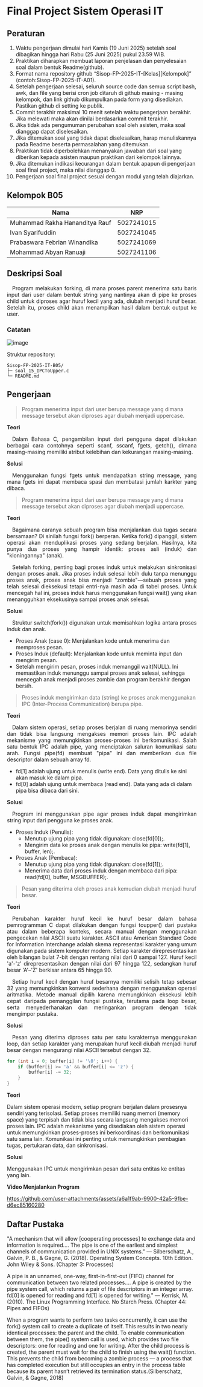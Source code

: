# Final Project Sistem Operasi IT

## Peraturan
1. Waktu pengerjaan dimulai hari Kamis (19 Juni 2025) setelah soal dibagikan hingga hari Rabu (25 Juni 2025) pukul 23.59 WIB.
2. Praktikan diharapkan membuat laporan penjelasan dan penyelesaian soal dalam bentuk Readme(github).
3. Format nama repository github “Sisop-FP-2025-IT-[Kelas][Kelompok]” (contoh:Sisop-FP-2025-IT-A01).
4. Setelah pengerjaan selesai, seluruh source code dan semua script bash, awk, dan file yang berisi cron job ditaruh di github masing - masing kelompok, dan link github dikumpulkan pada form yang disediakan. Pastikan github di setting ke publik.
5. Commit terakhir maksimal 10 menit setelah waktu pengerjaan berakhir. Jika melewati maka akan dinilai berdasarkan commit terakhir.
6. Jika tidak ada pengumuman perubahan soal oleh asisten, maka soal dianggap dapat diselesaikan.
7. Jika ditemukan soal yang tidak dapat diselesaikan, harap menuliskannya pada Readme beserta permasalahan yang ditemukan.
8. Praktikan tidak diperbolehkan menanyakan jawaban dari soal yang diberikan kepada asisten maupun praktikan dari kelompok lainnya.
9. Jika ditemukan indikasi kecurangan dalam bentuk apapun di pengerjaan soal final project, maka nilai dianggap 0.
10. Pengerjaan soal final project sesuai dengan modul yang telah diajarkan.

## Kelompok B05

Nama 				| NRP
---				| ---
Muhammad Rakha Hananditya Rauf 	| 5027241015
Ivan Syarifuddin 		| 5027241045
Prabaswara Febrian Winandika 	| 5027241069
Mohammad Abyan Ranuaji 		| 5027241106

## Deskripsi Soal

<p align="justify">
&emsp;Program melakukan forking, di mana proses parent menerima satu baris input dari user dalam bentuk string yang nantinya akan di pipe ke proses child untuk diproses agar huruf kecil yang ada, diubah menjadi huruf besar. Setelah itu, proses child akan menampilkan hasil dalam bentuk output ke user.
</p>
  
### Catatan

![image](https://github.com/user-attachments/assets/5b7bd25d-9982-4d06-aff9-ea079797616f)

Struktur repository:
```
Sisop-FP-2025-IT-B05/
├─ soal_15_IPCToUpper.c
└─ README.md
```

## Pengerjaan

> Program menerima input dari user berupa message yang dimana message tersebut akan diproses agar diubah menjadi uppercase.

**Teori**

<p align="justify">
&emsp;Dalam Bahasa C, pengambilan input dari pengguna dapat dilakukan berbagai cara contohnya seperti scanf, sscanf, fgets, getch(), dimana masing-masing memiliki atribut kelebihan dan kekurangan masing-masing.
</p>
  
**Solusi**

<p align="justify">
&emsp;Menggunakan fungsi fgets untuk mendapatkan string message, yang mana fgets ini dapat membaca spasi dan membatasi jumlah karkter yang dibaca.
</p>
  
> Program menerima input dari user berupa message yang dimana message tersebut akan diproses agar diubah menjadi uppercase.

**Teori**

<p align="justify">
&emsp;Bagaimana caranya sebuah program bisa menjalankan dua tugas secara bersamaan? Di sinilah fungsi fork() berperan. Ketika fork() dipanggil, sistem operasi akan menduplikasi proses yang sedang berjalan. Hasilnya, kita punya dua proses yang hampir identik: proses asli (induk) dan "kloningannya" (anak).
</p>

<p align="justify">
&emsp;Setelah forking, penting bagi proses induk untuk melakukan sinkronisasi dengan proses anak. Jika proses induk selesai lebih dulu tanpa menunggu proses anak, proses anak bisa menjadi "zombie"—sebuah proses yang telah selesai dieksekusi tetapi entri-nya masih ada di tabel proses. Untuk mencegah hal ini, proses induk harus menggunakan fungsi wait() yang akan menangguhkan eksekusinya sampai proses anak selesai.
</p>
  
**Solusi**

<p align="justify">
&emsp;Struktur switch(fork()) digunakan untuk memisahkan logika antara proses induk dan anak.
</p>

- Proses Anak (case 0): Menjalankan kode untuk menerima dan memproses pesan.
- Proses Induk (default): Menjalankan kode untuk meminta input dan mengirim pesan.
- Setelah mengirim pesan, proses induk memanggil wait(NULL). Ini memastikan induk menunggu sampai proses anak selesai, sehingga mencegah anak menjadi proses zombie dan program berakhir dengan bersih.

> Proses induk mengirimkan data (string) ke proses anak menggunakan IPC (Inter-Process Communication) berupa pipe.

**Teori**

<p align="justify">
&emsp;Dalam sistem operasi, setiap proses berjalan di ruang memorinya sendiri dan tidak bisa langsung mengakses memori proses lain. IPC adalah mekanisme yang memungkinkan proses-proses ini berkomunikasi. Salah satu bentuk IPC adalah pipe, yang menciptakan saluran komunikasi satu arah. Fungsi pipe(fd) membuat "pipa" ini dan memberikan dua file descriptor dalam sebuah array fd.
</p>

- fd[1] adalah ujung untuk menulis (write end). Data yang ditulis ke sini akan masuk ke dalam pipa.
- fd[0] adalah ujung untuk membaca (read end). Data yang ada di dalam pipa bisa dibaca dari sini.
  
**Solusi**

<p align="justify">
&emsp;Program ini menggunakan pipe agar proses induk dapat mengirimkan string input dari pengguna ke proses anak.
</p>

- Proses Induk (Penulis):
  - Menutup ujung pipa yang tidak digunakan: close(fd[0]);.
  - Mengirim data ke proses anak dengan menulis ke pipa: write(fd[1], buffer, len);.
- Proses Anak (Pembaca):
  - Menutup ujung pipa yang tidak digunakan: close(fd[1]);.
  - Menerima data dari proses induk dengan membaca dari pipa: read(fd[0], buffer, MSGBUFFER);.

> Pesan yang diterima oleh proses anak kemudian diubah menjadi huruf besar.

**Teori**

<p align="justify">
&emsp;Perubahan karakter huruf kecil ke huruf besar dalam bahasa pemrogramman C dapat dilakukan dengan fungsi toupper() dari pustaka <ctype.h> atau dalam beberapa konteks, secara manual dengan menggunakan pengecekan nilai ASCII suatu karakter. ASCII atau American Standard Code for Information Interchange adalah skema representasi karakter yang umum digunakan pada sistem komputer modern. Setiap karakter direpresentasikan oleh bilangan bulat 7-bit dengan rentang nilai dari 0 sampai 127. Huruf kecil 'a'-'z' direpresentasikan dengan nilai dari 97 hingga 122, sedangkan huruf besar 'A'–'Z' berkisar antara 65 hingga 90.
</p>

<p align="justify">
&emsp;Setiap huruf kecil dengan huruf besarnya memiliki selisih tetap sebesar 32 yang memungkinkan konversi sederhana dengan menggunakan operasi aritmatika. Metode manual dipilih karena memungkinkan eksekusi lebih cepat daripada pemanggilan fungsi pustaka, terutama pada loop besar, serta menyederhanakan dan meringankan program dengan tidak mengimpor pustaka.
</p>
  
**Solusi**

<p align="justify">
&emsp;Pesan yang diterima diproses satu per satu karakternya menggunakan loop, dan setiap karakter yang merupakan huruf kecil diubah menjadi huruf besar dengan mengurangi nilai ASCII tersebut dengan 32.
</p>

```c
for (int i = 0; buffer[i] != '\0'; i++) {
    if (buffer[i] >= 'a' && buffer[i] <= 'z') {
        buffer[i] -= 32;
    }
}
```

**Teori**

Dalam sistem operasi modern, setiap program berjalan dalam prosesnya sendiri yang terisolasi. Setiap proses memiliki ruang memori (memory space) yang terpisah dan tidak bisa secara langsung mengakses memori proses lain. IPC adalah mekanisme yang disediakan oleh sistem operasi untuk memungkinkan proses-proses ini berkoordinasi dan berkomunikasi satu sama lain. Komunikasi ini penting untuk memungkinkan pembagian tugas, pertukaran data, dan sinkronisasi.

**Solusi**

Menggunakan IPC untuk mengirimkan pesan dari satu entitas ke entitas yang lain.



**Video Menjalankan Program**

https://github.com/user-attachments/assets/a6a1f9ab-9900-42a5-9fbe-d6ec85160280

## Daftar Pustaka

"A mechanism that will allow [cooperating processes] to exchange data and information is required.... The pipe is one of the earliest and simplest channels of communication provided in UNIX systems."
— Silberschatz, A., Galvin, P. B., & Gagne, G. (2018). Operating System Concepts. 10th Edition. John Wiley & Sons. (Chapter 3: Processes)

A pipe is an unnamed, one-way, first-in-first-out (FIFO) channel for communication between two related processes.... A pipe is created by the pipe system call, which returns a pair of file descriptors in an integer array. fd[0] is opened for reading and fd[1] is opened for writing."
— Kerrisk, M. (2010). The Linux Programming Interface. No Starch Press. (Chapter 44: Pipes and FIFOs)

When a program wants to perform two tasks concurrently, it can use the fork() system call to create a duplicate of itself. This results in two nearly identical processes: the parent and the child. To enable communication between them, the pipe() system call is used, which provides two file descriptors: one for reading and one for writing. After the child process is created, the parent must wait for the child to finish using the wait() function. This prevents the child from becoming a zombie process — a process that has completed execution but still occupies an entry in the process table because its parent hasn’t retrieved its termination status.(Silberschatz, Galvin, & Gagne, 2018)
